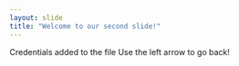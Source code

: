 ```yaml
---
layout: slide
title: "Welcome to our second slide!"
---
```

Credentials added to the file
Use the left arrow to go back!
